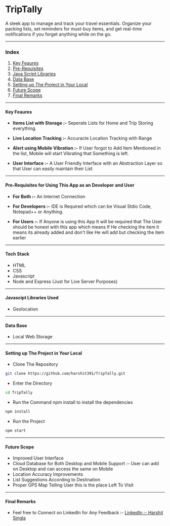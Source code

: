 # TripTally
A sleek app to manage and track your travel essentials. Organize your packing lists, set reminders for must-buy items, and get real-time notifications if you forget anything while on the go.

---

### Index

1. [Key Feaures](#key-feaures)
2. [Pre-Requisites](#pre-requisites)
3. [Java Script Libraries](#java-script-libraries)
4. [Data Base](#data-base)
5. [Setting up The Project in Your Local](#setting-up-the-project-in-your-local)
6. [Future Scope](#future-scope)
7. [Final Remarks](#final-remarks)

---

#### Key Feaures

* **Items List with Storage :-** Seperate Lists for Home and Trip Storing everything.
- **Live Location Tracking  :-** Accuracte Location Tracking with Range
* **Alert using Mobile Vibration :-** If User forgot to Add Item Mentioned in the list, Mobile will start Vibrating that Something is left.
- **User Interface :-** A User Friendly Interface with an Abstraction Layer so that User can easily maintain their List 

---

#### Pre-Requisites for Using This App as an Developer and User
- **For Both :-** An Internet Connection
* **For Developers :-** IDE is Required which can be Visual Stdio Code, Notepad++ or Anything.
- **For Users :-** If Anyone is using this App It will be required that The User should be honest with this app which means If He checking the item it means its already added and don't like He will add but checking the item earlier

---

#### Tech Stack
- HTML
- CSS
- Javascript
- Node and Express (Just for Live Server Purposes)

---

#### Javascipt Libraries Used
- Geolocation

---

#### Data Base
- Local Web Storage

---

#### Setting up The Project in Your Local
- Clone The Repository
```bash
git clone https://github.com/harshit391/TripTally.git
```

- Enter the Directory
```bash
cd TripTally
```

- Run the Command npm install to install the dependencies
```bash
npm install
```

- Run the Project
```bash
npm start
```

---

#### Future Scope
- Improved User Interface
- Cloud Database for Both Desktop and Mobile Support :- User can add on Desktop and can access the same on Mobile
- Location Accuracy Improvements
- List Suggestions According to Destination
- Proper GPS Map Telling User this is the place Left To Visit

---

#### Final Remarks
- Feel free to Connect on LinkedIn for Any Feedback :- [LinkedIn :- Harshit Singla](https://www.linkedin.com/in/harshitsingla1761/)